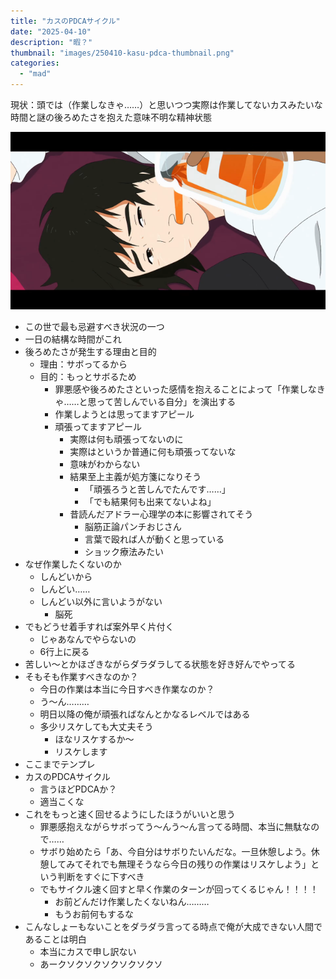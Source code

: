 ```yaml
---
title: "カスのPDCAサイクル"
date: "2025-04-10"
description: "暇？"
thumbnail: "images/250410-kasu-pdca-thumbnail.png"
categories: 
  - "mad"
---
```


現状：頭では（作業しなきゃ……）と思いつつ実際は作業してないカスみたいな時間と謎の後ろめたさを抱えた意味不明な精神状態

![](../../images/250410-kasu-pdca-thumbnail.png)

<!--more-->

- この世で最も忌避すべき状況の一つ
- 一日の結構な時間がこれ
- 後ろめたさが発生する理由と目的
  - 理由：サボってるから
  - 目的：もっとサボるため
    - 罪悪感や後ろめたさといった感情を抱えることによって「作業しなきゃ……と思って苦しんでいる自分」を演出する
    - 作業しようとは思ってますアピール
    - 頑張ってますアピール
      - 実際は何も頑張ってないのに
      - 実際はというか普通に何も頑張ってないな
      - 意味がわからない
      - 結果至上主義が処方箋になりそう
        - 「頑張ろうと苦しんでたんです……」
        - 「でも結果何も出来てないよね」
      - 昔読んだアドラー心理学の本に影響されてそう
        - 脳筋正論パンチおじさん
        - 言葉で殴れば人が動くと思っている
        - ショック療法みたい
- なぜ作業したくないのか
  - しんどいから
  - しんどい……
  - しんどい以外に言いようがない
    - 脳死
- でもどうせ着手すれば案外早く片付く
  - じゃあなんでやらないの
  - 6行上に戻る
- 苦しい〜とかほざきながらダラダラしてる状態を好き好んでやってる
- そもそも作業すべきなのか？
  - 今日の作業は本当に今日すべき作業なのか？
  - う〜ん………
  - 明日以降の俺が頑張ればなんとかなるレベルではある
  - 多少リスケしても大丈夫そう
    - ほなリスケするか〜
    - リスケします
- ここまでテンプレ
- カスのPDCAサイクル
  - 言うほどPDCAか？
  - 適当こくな
- これをもっと速く回せるようにしたほうがいいと思う
  - 罪悪感抱えながらサボってう〜んう〜ん言ってる時間、本当に無駄なので……
  - サボり始めたら「あ、今自分はサボりたいんだな。一旦休憩しよう。休憩してみてそれでも無理そうなら今日の残りの作業はリスケしよう」という判断をすぐに下すべき
  - でもサイクル速く回すと早く作業のターンが回ってくるじゃん！！！！
    - お前どんだけ作業したくないねん………
    - もうお前何もするな
- こんなしょーもないことをダラダラ言ってる時点で俺が大成できない人間であることは明白
  - 本当にカスで申し訳ない
  - あークソクソクソクソクソクソ
